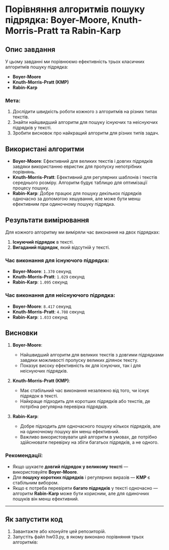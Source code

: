 # Порівняння алгоритмів пошуку підрядка: Boyer-Moore, Knuth-Morris-Pratt та Rabin-Karp

## Опис завдання

У цьому завданні ми порівнюємо ефективність трьох класичних алгоритмів пошуку підрядка:

- **Boyer-Moore**
- **Knuth-Morris-Pratt (KMP)**
- **Rabin-Karp**

### Мета:

1. Дослідити швидкість роботи кожного з алгоритмів на різних типах текстів.
2. Знайти найшвидший алгоритм для пошуку існуючих та неіснуючих підрядків у тексті.
3. Зробити висновок про найкращий алгоритм для різних типів задач.

## Використані алгоритми

- **Boyer-Moore**: Ефективний для великих текстів і довгих підрядків завдяки використанню евристик для пропуску непотрібних порівнянь.
- **Knuth-Morris-Pratt**: Ефективний для регулярних шаблонів і текстів середнього розміру. Алгоритм будує таблицю для оптимізації процесу пошуку.
- **Rabin-Karp**: Добре працює для пошуку декількох підрядків одночасно за допомогою хешування, але може бути менш ефективним при одиночному пошуку підрядка.

## Результати вимірювання

Для кожного алгоритму ми виміряли час виконання на двох підрядках:

1. **Існуючий підрядок** в тексті.
2. **Вигаданий підрядок**, який відсутній у тексті.

### Час виконання для існуючого підрядка:

- **Boyer-Moore**: `1.370` секунд
- **Knuth-Morris-Pratt**: `1.029` секунд
- **Rabin-Karp**: `1.095` секунд

### Час виконання для неіснуючого підрядка:

- **Boyer-Moore**: `8.417` секунд
- **Knuth-Morris-Pratt**: `4.708` секунд
- **Rabin-Karp**: `1.033` секунд

## Висновки

1. **Boyer-Moore**:

   - Найшвидший алгоритм для великих текстів з довгими підрядками завдяки можливості пропуску великих ділянок тексту.
   - Показує високу ефективність як для існуючих, так і для неіснуючих підрядків.

2. **Knuth-Morris-Pratt (KMP)**:

   - Має стабільний час виконання незалежно від того, чи існує підрядок в тексті.
   - Найкраще підходить для коротших підрядків або текстів, де потрібна регулярна перевірка підрядків.

3. **Rabin-Karp**:
   - Добре підходить для одночасного пошуку кількох підрядків, але на одиночному пошуку він менш ефективний.
   - Важливо використовувати цей алгоритм в умовах, де потрібно здійснювати перевірку на збіги багатьох підрядків, а не одного.

### Рекомендації:

- Якщо шукаєте **довгий підрядок у великому тексті** — використовуйте **Boyer-Moore**.
- Для **пошуку коротких підрядків** і регулярних виразів — **KMP** є стабільним вибором.
- Якщо є потреба перевіряти **багато підрядків** у тексті одночасно — алгоритм **Rabin-Karp** може бути корисним, але для одиночних пошуків він менш ефективний.

---

## Як запустити код

1. Завантажте або клонуйте цей репозиторій.
2. Запустіть файл hw03.py, в якому виконано порівняння трьох алгоритмів:
